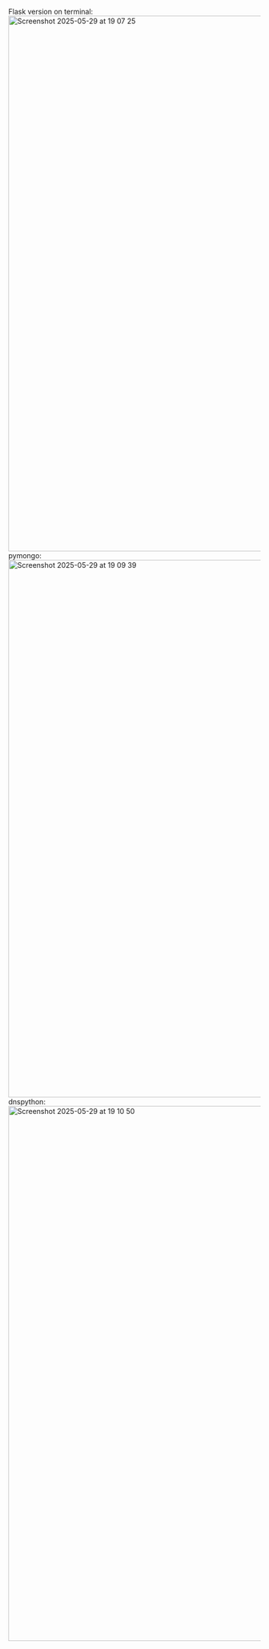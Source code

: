 Flask version on terminal:
<img width="1070" alt="Screenshot 2025-05-29 at 19 07 25" src="https://github.com/user-attachments/assets/2d82d838-b485-4c58-b446-94005eb7425e" />
pymongo:
<img width="1074" alt="Screenshot 2025-05-29 at 19 09 39" src="https://github.com/user-attachments/assets/6e1a1501-3b30-498d-9bc6-1fd632558bdf" />
dnspython:
<img width="1069" alt="Screenshot 2025-05-29 at 19 10 50" src="https://github.com/user-attachments/assets/cd87adb2-7af2-4ea7-95cc-6c67f4b5c8f7" />
